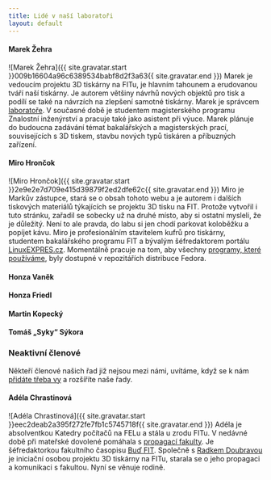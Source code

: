 ```yaml
---
title: Lidé v naší laboratoři
layout: default
---
```


#### Marek Žehra
![Marek Žehra]({{ site.gravatar.start }}009b16604a96c6389534babf8d2f3a63{{ site.gravatar.end }}) Marek je vedoucím projektu 3D tiskárny na FITu, je hlavním tahounem a erudovanou tváří naší tiskárny. Je autorem většiny návrhů nových objektů pro tisk a podílí se také na návrzích na zlepšení samotné tiskárny. Marek je správcem [laboratoře](kontakt). V současné době je studentem magisterského programu Znalostní inženýrství a pracuje také jako asistent při výuce. Marek plánuje do budoucna zadávání témat bakalářských a magisterských prací, souvisejících s 3D tiskem, stavbu nových typů tiskáren a příbuzných zařízení.

#### Miro Hrončok
![Miro Hrončok]({{ site.gravatar.start }}2e9e2e7d709e415d39879f2ed2dfe62c{{ site.gravatar.end }}) Miro je Markův zástupce, stará se o obsah tohoto webu a je autorem i dalších tiskových materiálů týkajících se projektu 3D tisku na FIT. Protože vytvořil i tuto stránku, zařadil se sobecky už na druhé místo, aby si ostatní mysleli, že je důležitý. Není to ale pravda, do labu si jen chodí parkovat koloběžku a popíjet kávu. Miro je profesionálním stavitelem kufrů pro tiskárny, studentem bakalářského programu FIT a bývalým šéfredaktorem portálu [LinuxEXPRES.cz](http://www.linuxexpres.cz/). Momentálně pracuje na tom, aby všechny [programy, které používáme](aplikace), byly dostupné v repozitářích distribuce Fedora.

#### Honza Vaněk

#### Honza Friedl

#### Martin Kopecký

#### Tomáš „Syky“ Sýkora

### Neaktivní členové
Někteří členové našich řad již nejsou mezi námi, uvítáme, když se k nám [přidáte třeba vy](kontakt) a rozšíříte naše řady.

#### Adéla Chrastinová
![Adéla Chrastinová]({{ site.gravatar.start }}eec2deab2a395f272fe7fb1c5745718f{{ site.gravatar.end }}) Adéla je absolventkou Katedry počítačů na FELu a stála u zrodu FITu. V nedávné době při mateřské dovolené pomáhala s [propagací fakulty](http://www.fit.cvut.cz/fakulta/kontakty/pr). Je šéfredaktorkou fakultního časopisu [Buď FIT](http://www.fit.cvut.cz/media/casopis). Společně s [Radkem Doubravou](https://usermap.cvut.cz/profile/doubrra1/) je iniciační osobou projektu 3D tiskárny na FITu, starala se o jeho propagaci a komunikaci s fakultou. Nyní se věnuje rodině.
